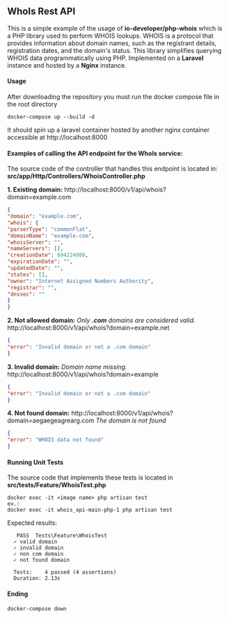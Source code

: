 ## WhoIs Rest API

This is a simple example of the usage of **io-developer/php-whois** which is a PHP library used to perform WHOIS lookups. WHOIS is a protocol that provides information about domain names, such as the registrant details, registration dates, and the domain's status. This library simplifies querying WHOIS data programmatically using PHP. Implemented on a **Laravel** instance and hosted by a **Nginx** instance.

#### Usage

After downloading the repository you must run the docker compose file in the root directory
```docker
docker-compose up --build -d
```
It should spin up a laravel container hosted by another nginx container accessible at http://localhost:8000

#### Examples of calling the API endpoint for the WhoIs service:

The source code of the controller that handles this endpoint is located in: **src/app/Http/Controllers/WhoisController.php**

**1. Existing domain:**
http://localhost:8000/v1/api/whois?domain=example.com

```json
{
"domain": "example.com",
"whois": {
"parserType": "commonFlat",
"domainName": "example.com",
"whoisServer": "",
"nameServers": [],
"creationDate": 694224000,
"expirationDate": "",
"updatedDate": "",
"states": [],
"owner": "Internet Assigned Numbers Authority",
"registrar": "",
"dnssec": ""
}
}
```

**2. Not allowed domain:**
*Only **.com** domains are considered valid.*
http://localhost:8000/v1/api/whois?domain=example.net

```json
{
"error": "Invalid domain or not a .com domain"
}
```

**3. Invalid domain:**
*Domain name missing.*
http://localhost:8000/v1/api/whois?domain=example

```json
{
"error": "Invalid domain or not a .com domain"
}
```

**4. Not found domain:**
http://localhost:8000/v1/api/whois?domain=aegaegeagrearg.com
*The domain is not found*
```json
{
"error": "WHOIS data not found"
}
```

#### Running Unit Tests
The source code that implements these tests is located in **src/tests/Feature/WhoisTest.php**
```cli
docker exec -it <image name> php artisan test
ex.:
docker exec -it whois_api-main-php-1 php artisan test
```
Expected results:
```cli
   PASS  Tests\Feature\WhoisTest
  ✓ valid domain
  ✓ invalid domain
  ✓ non com domain
  ✓ not found domain

  Tests:    4 passed (4 assertions)
  Duration: 2.13s
```

#### Ending

```
docker-compose down
```